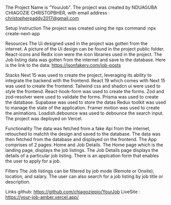 The Project Name is "YourJob".
The project was created by NDUAGUBA CHIAGOZIE CHRISTOPBHER, with email address : christopherpaddy2017@gmail.com

Setup Instruction
The project was created using the npx command :npx create-next-app

Resources
The Ui designed used in the project was gotten from the internet.
A picture of the Ui design can be found in the project public folder.
React-icons and Redix icon were the icon libraries used in the project.
The Job listing data was gotten from the internet and save to the database.
Here is the link to the data: https://jsonfakery.com/job-posts

Stacks
Next 15 was used to create the project, leveraging its ability to integrate the backend with the frontend.
React 19 which comes with Next 15 was used to create the frontend.
Tailwind css and shadcn ui were used to style the frontend.
React-hook-form was used to create the forms.
Zod and zod-resolver were used to validate the forms.
Prisma was used to create the database.
Supabase was used to store the datas
Redux toolkit was used to manage the state of the application.
Framer motion was used to create the animations.
Loadish.debounce was used to debounce the search input.
The project was deployed on Vercel.

Functionality
The data was fetched from a fake Api from the internet, retouched to matchh the design and saved to the database.
The data was then fetched from the database and displayed on the frontend.
The App comprises of 2 pages: Home and Job Details.
The Home page which is the landing page, displays the job listings.
The Job Details page displays the details of a particular job listing.
There is an applcation form that enables the user to apply for a job.

Filters
The Job listings can be filtered by job mode (Remote or Onsite), location, and salary.
The user can also search for a job listing by job title or description.

Links
github: https://github.com/chiagoziepio/YourJob
LiveSite : https://your-job-amber.vercel.app/
